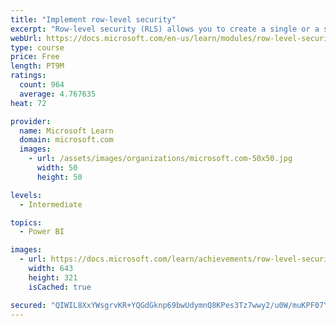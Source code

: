 ```yaml
---
title: "Implement row-level security"
excerpt: "Row-level security (RLS) allows you to create a single or a set of reports that targets data for a specific user. In this module, you will learn how to implement RLS by using either a static or dynamic method and how Microsoft Power BI simplifies testing RLS in Power BI Desktop and Power BI service."
webUrl: https://docs.microsoft.com/en-us/learn/modules/row-level-security-power-bi/
type: course
price: Free
length: PT9M
ratings:
  count: 964
  average: 4.767635
heat: 72

provider:
  name: Microsoft Learn
  domain: microsoft.com
  images:
    - url: /assets/images/organizations/microsoft.com-50x50.jpg
      width: 50
      height: 50

levels:
  - Intermediate

topics:
  - Power BI

images:
  - url: https://docs.microsoft.com/learn/achievements/row-level-security-power-bi-social.png
    width: 643
    height: 321
    isCached: true

secured: "QIWIL8XxYWsgrvKR+YQGdGknp69bwUdymnQ8KPes3Tz7wwy2/u0W/muKPF07YJgnvLybiTKxNCApByqWWDT5r0UhVpCVjfv8Q78LHDlXPN445JtfJySJ0SkSc4rHkygjL/E7AH72WZeRiTIYemcrxhfKEVKjBVbssd66BGCjSqnPRX+2H27V3OdvXszVyISvJElbplC5wqOFH9pXYJnvkBY9QbGQblcaFZaZG2/mTjGbNLaTRlZUenFJPAizJdGR7NYa6L6Gbv9LJWTjsYehhfMgBJjWPZsPB2C8JA6QC/vwuTXSLO8vCQTd53xlN+MDvMzytKgKU69sESHm19j+xAS9rkm6tEIJTTW/GaLAH3+yuJAECrcxiJHMoDur88EvT94qeZLLnRQbac78AGbD9+TKetUpHzBc/6EDhlqiUhQ=;nRcwSC6ON8l45bWdQncjPw=="
---
```


